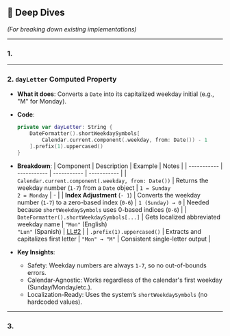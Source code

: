 ## 🧠 Deep Dives
*(For breaking down existing implementations)*

---

### 1. 

---

### 2. `dayLetter` Computed Property
- **What it does**:
	Converts a `Date` into its capitalized weekday initial (e.g., "M" for Monday).

- **Code**:
	```swift
	private var dayLetter: String {
		DateFormatter().shortWeekdaySymbols[
			Calendar.current.component(.weekday, from: Date()) - 1
		].prefix(1).uppercased()
	}

- **Breakdown**:
	| Component | Description | Example | Notes |
	| ----------- | ----------- | ----------- | ----------- |
	| `Calendar.current.component(.weekday, from: Date())` | Returns the weekday number (`1-7`) from a `Date` object | `1 = Sunday`<br>`2 = Monday` | - |
	| **Index Adjustment** (`- 1`) | Converts the weekday number (`1-7`) to a zero-based index (`0-6`) | `1 (Sunday) → 0` | Needed because `shortWeekdaySymbols` uses 0-based indices (`0-6`) |
	| `DateFormatter().shortWeekdaySymbols[...]` | Gets localized abbreviated weekday name | `"Mon"` (English)<br>`"Lun"` (Spanish) | [LL#2](LearningLogs.md) |
	| `.prefix(1).uppercased()` | Extracts and capitalizes first letter | `"Mon" → "M"` | Consistent single-letter output |

- **Key Insights**:
	- Safety:
		Weekday numbers are always `1-7`, so no out-of-bounds errors.
	- Calendar-Agnostic:
		Works regardless of the calendar's first weekday (Sunday/Monday/etc.).
	- Localization-Ready:
	Uses the system’s `shortWeekdaySymbols` (no hardcoded values).


---

### 3. 